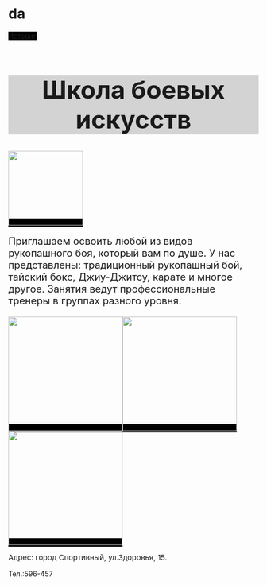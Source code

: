 # da
<html>
    <body>
        <headler style="background-color:black"
    <img src="https://mars.algoritmika.org/uploads/2020/10/boxing-1293088_640_0_1602494675.png" height="50px"/>
    <a style="color: color white" href="https://ru.wikipedia.org/wiki/%D0%91%D0%BE%D0%B5%D0%B2%D1%8B%D0%B5_%D0%B8%D1%81%D0%BA%D1%83%D1%81%D1%81%D1%82%D0%B2%D0%B0" История</a>
    <a href="https://ru.wikipedia.org/wiki/%D0%91%D0%BE%D0%B5%D0%B2%D1%8B%D0%B5_%D0%B8%D1%81%D0%BA%D1%83%D1%81%D1%81%D1%82%D0%B2%D0%B0">История</a>
    <h1 style="font-size:50px;background-color:lightgray; text-align:center">Школа боевых искусств</h1>
    <img src="https://mars.algoritmika.org/uploads/2020/10/thai-boxing-297023_1280_0_1602496230.png" height="150"/>
    <p style="font-size:20px">Приглашаем освоить любой из видов рукопашного боя, который вам по душе. У нас представлены: традиционный рукопашный бой, тайский бокс, Джиу-Джитсу, карате и многое другое. Занятия ведут профессиональные тренеры в группах разного уровня.</p>
    <img src="https://mars.algoritmika.org/uploads/2020/10/karate-4575114_640_0_1602523338.png" height="230px"/><img src="https://mars.algoritmika.org/uploads/2020/10/punching-bag_0_1602525500.png" height="230px"/><img src="https://mars.algoritmika.org/uploads/2020/10/boxing-ring_0_1602525156.png" height="230px"/>
    <p style="font-size:15px"> Адрес: город Спортивный, ул.Здоровья, 15.</p>
    <p>Тел.:596-457</p>
</html>
